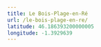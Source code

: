 ```yaml
---
title: Le Bois-Plage-en-Ré
url: /le-bois-plage-en-re/
latitude: 46.186393200000005
longitude: -1.3929639
---
```


